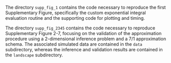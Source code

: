The directory `supp_fig_1` contains the code necessary to reproduce the first Supplementary Figure, specifically the custom exponential integral evaluation routine and the supporting code for plotting and timing.

The directory `supp_fig_2345` contains the code necessary to reproduce Supplementary Figure 2-7, focusing on the validation of the approximation procedure using a 2-dimensional inference problem and a 7/1 approximation schema. The associated simulated data are contained in the `data` subdirectory, whereas the inference and validation results are contained in the `landscape` subdirectory.
